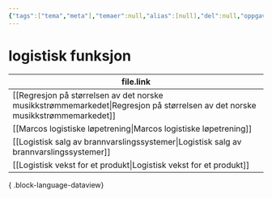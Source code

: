 ```yaml
---
{"tags":["tema","meta"],"temaer":null,"alias":[null],"del":null,"oppgave":null,"fag":null,"eksamen":null,"dg-publish":true,"title":"logistisk funksjon","date":"2023-06-01","modified":"2023-06-01","permalink":"/temaer/logistisk-funksjon/","dgPassFrontmatter":true}
---
```



# logistisk funksjon
| file.link                                                                                                                       |
| ------------------------------------------------------------------------------------------------------------------------------- |
| [[Regresjon på størrelsen av det norske musikkstrømmemarkedet\|Regresjon på størrelsen av det norske musikkstrømmemarkedet]] |
| [[Marcos logistiske løpetrening\|Marcos logistiske løpetrening]]                                                             |
| [[Logistisk salg av brannvarslingssystemer\|Logistisk salg av brannvarslingssystemer]]                                       |
| [[Logistisk vekst for et produkt\|Logistisk vekst for et produkt]]                                                           |

{ .block-language-dataview}
